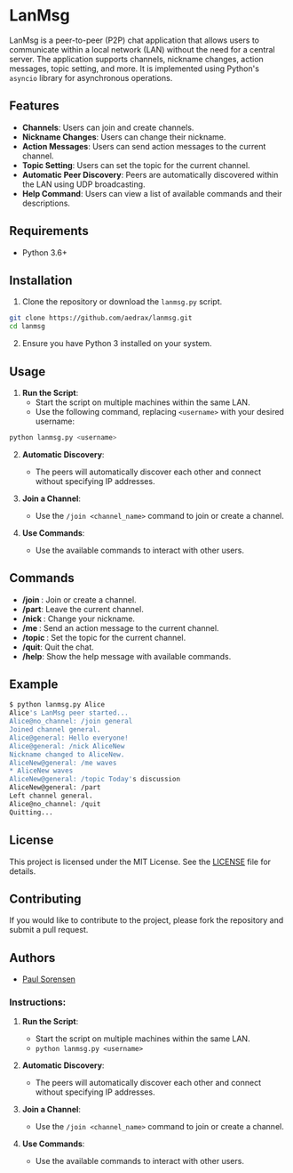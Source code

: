 # LanMsg

LanMsg is a peer-to-peer (P2P) chat application that allows users to communicate
within a local network (LAN) without the need for a central server. The 
application supports channels, nickname changes, action messages, topic setting,
and more. It is implemented using Python's `asyncio` library for asynchronous
operations.

## Features

- **Channels**: Users can join and create channels.
- **Nickname Changes**: Users can change their nickname.
- **Action Messages**: Users can send action messages to the current channel.
- **Topic Setting**: Users can set the topic for the current channel.
- **Automatic Peer Discovery**: Peers are automatically discovered within the LAN using UDP broadcasting.
- **Help Command**: Users can view a list of available commands and their descriptions.

## Requirements

- Python 3.6+

## Installation

1. Clone the repository or download the `lanmsg.py` script.

```bash
git clone https://github.com/aedrax/lanmsg.git
cd lanmsg
```

2. Ensure you have Python 3 installed on your system.

## Usage

1. **Run the Script**:
   - Start the script on multiple machines within the same LAN.
   - Use the following command, replacing `<username>` with your desired username:

```bash
python lanmsg.py <username>
```

2. **Automatic Discovery**:
   - The peers will automatically discover each other and connect without specifying IP addresses.

3. **Join a Channel**:
   - Use the `/join <channel_name>` command to join or create a channel.

4. **Use Commands**:
   - Use the available commands to interact with other users.

## Commands

- **/join <channel>**: Join or create a channel.
- **/part**: Leave the current channel.
- **/nick <newnickname>**: Change your nickname.
- **/me <action>**: Send an action message to the current channel.
- **/topic <topic>**: Set the topic for the current channel.
- **/quit**: Quit the chat.
- **/help**: Show the help message with available commands.

## Example

```bash
$ python lanmsg.py Alice
Alice's LanMsg peer started...
Alice@no_channel: /join general
Joined channel general.
Alice@general: Hello everyone!
Alice@general: /nick AliceNew
Nickname changed to AliceNew.
AliceNew@general: /me waves
* AliceNew waves
AliceNew@general: /topic Today's discussion
AliceNew@general: /part
Left channel general.
Alice@no_channel: /quit
Quitting...
```

## License

This project is licensed under the MIT License. See the [LICENSE](LICENSE) file for details.

## Contributing

If you would like to contribute to the project, please fork the repository and submit a pull request.

## Authors

- [Paul Sorensen](https://github.com/aedrax)


### Instructions:
1. **Run the Script**:
   - Start the script on multiple machines within the same LAN.
   - `python lanmsg.py <username>`

2. **Automatic Discovery**:
   - The peers will automatically discover each other and connect without specifying IP addresses.

3. **Join a Channel**:
   - Use the `/join <channel_name>` command to join or create a channel.

4. **Use Commands**:
   - Use the available commands to interact with other users.